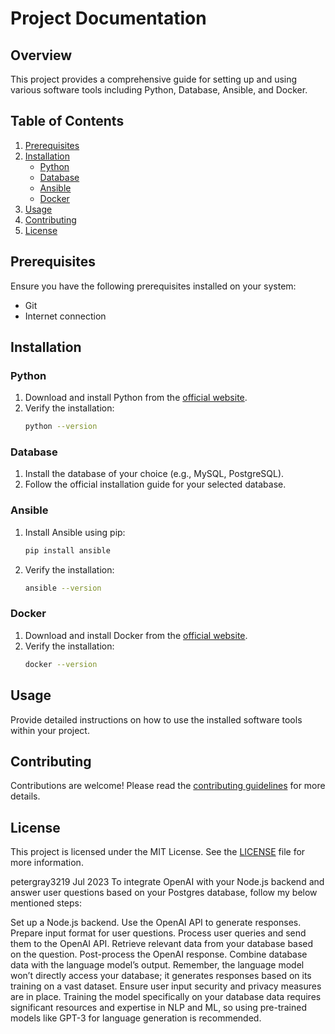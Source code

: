 # Project Documentation

## Overview
This project provides a comprehensive guide for setting up and using various software tools including Python, Database, Ansible, and Docker.

## Table of Contents
1. [Prerequisites](#prerequisites)
2. [Installation](#installation)
    - [Python](#python)
    - [Database](#database)
    - [Ansible](#ansible)
    - [Docker](#docker)
3. [Usage](#usage)
4. [Contributing](#contributing)
5. [License](#license)

## Prerequisites
Ensure you have the following prerequisites installed on your system:
- Git
- Internet connection

## Installation

### Python
1. Download and install Python from the [official website](https://www.python.org/downloads/).
2. Verify the installation:
    ```sh
    python --version
    ```

### Database
1. Install the database of your choice (e.g., MySQL, PostgreSQL).
2. Follow the official installation guide for your selected database.

### Ansible
1. Install Ansible using pip:
    ```sh
    pip install ansible
    ```
2. Verify the installation:
    ```sh
    ansible --version
    ```

### Docker
1. Download and install Docker from the [official website](https://www.docker.com/get-started).
2. Verify the installation:
    ```sh
    docker --version
    ```

## Usage
Provide detailed instructions on how to use the installed software tools within your project.

## Contributing
Contributions are welcome! Please read the [contributing guidelines](CONTRIBUTING.md) for more details.

## License
This project is licensed under the MIT License. See the [LICENSE](LICENSE) file for more information.


petergray3219
Jul 2023
To integrate OpenAI with your Node.js backend and answer user questions based on your Postgres database, follow my below mentioned steps:

Set up a Node.js backend.
Use the OpenAI API to generate responses.
Prepare input format for user questions.
Process user queries and send them to the OpenAI API.
Retrieve relevant data from your database based on the question.
Post-process the OpenAI response.
Combine database data with the language model’s output.
Remember, the language model won’t directly access your database; it generates responses based on its training on a vast dataset. Ensure user input security and privacy measures are in place. Training the model specifically on your database data requires significant resources and expertise in NLP and ML, so using pre-trained models like GPT-3 for language generation is recommended.

